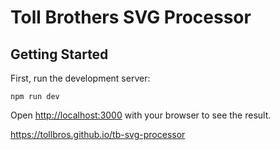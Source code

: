 # Toll Brothers SVG Processor
## Getting Started

First, run the development server:

```
npm run dev
```

Open [http://localhost:3000](http://localhost:3000) with your browser to see the result.


https://tollbros.github.io/tb-svg-processor